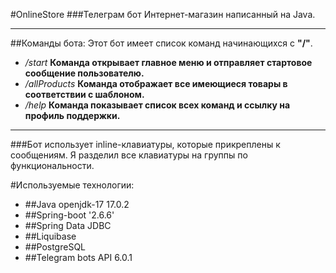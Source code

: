 #OnlineStore
###Телеграм бот Интернет-магазин написанный на Java.
_____
##Команды бота:
Этот бот имеет список команд начинающихся с **"/"**.
   - */start* **Команда открывает главное меню и отправляет стартовое сообщение пользователю.**
   - */allProducts* **Команда отображает все имеющиеся товары в соответствии с шаблоном.**
   - */help* **Команда показывает список всех команд и ссылку на профиль поддержки.**
-----
   ###Бот использует inline-клавиатуры, которые прикреплены к сообщениям. Я разделил все клавиатуры на группы по функциональности.

#Используемые технологии:

- ##Java openjdk-17 17.0.2
- ##Spring-boot '2.6.6'
- ##Spring Data JDBC
- ##Liquibase
- ##PostgreSQL
- ##Telegram bots API 6.0.1